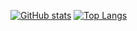 [![GitHub stats](https://github-readme-stats.vercel.app/api?username=csabisoos&count_private=true&show_icons=true&theme=github_dark&hide_border=true)](https://github.com/csabisoos/github-readme-stats)
[![Top Langs](https://github-readme-stats.vercel.app/api/top-langs/?username=csabisoos&layout=compact&theme=react)](https://github.com/anuraghazra/github-readme-stats)
